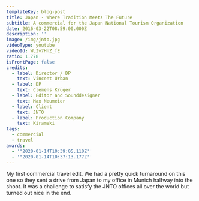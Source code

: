 ```yaml
---
templateKey: blog-post
title: Japan - Where Tradition Meets The Future
subtitle: A commercial for the Japan National Tourism Organization
date: 2016-03-22T08:59:00.000Z
description: ''
image: /img/jnto.jpg
videoType: youtube
videoId: WLIv7HnZ_fE
ratio: 1.778
isFrontPage: false
credits:
  - label: Director / DP
    text: Vincent Urban
  - label: DP
    text: Clemens Krüger
  - label: Editor and Sounddesigner
    text: Max Neumeier
  - label: Client
    text: JNTO
  - label: Production Company
    text: Kirameki
tags:
  - commercial
  - travel
awards:
  - '"2020-01-14T10:39:05.110Z"'
  - '"2020-01-14T10:37:13.177Z"'
---
```

My first commercial travel edit. We had a pretty quick turnaround on this one so they sent a drive from Japan to my office in Munich halfway into the shoot. It was a challenge to satisfy the JNTO offices all over the world but turned out nice in the end.
